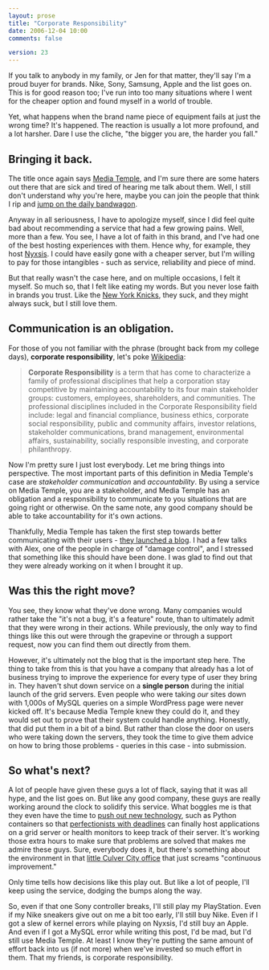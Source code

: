 ```yaml
---
layout: prose
title: "Corporate Responsibility"
date: 2006-12-04 10:00
comments: false

version: 23
---
```


If you talk to anybody in my family, or Jen for that matter, they'll say I'm a proud buyer for brands. Nike, Sony, Samsung, Apple and the list goes on. This is for good reason too; I've run into too many situations where I went for the cheaper option and found myself in a world of trouble.

Yet, what happens when the brand name piece of equipment fails at just the wrong time? It's happened. The reaction is usually a lot more profound, and a lot harsher. Dare I use the cliche, "the bigger you are, the harder you fall."

## Bringing it back.

The title once again says [Media Temple][1], and I'm sure there are some haters out there that are sick and tired of hearing me talk about them. Well, I still don't understand why you're here, maybe you can join the people that think I rip and [jump on the daily bandwagon][2].

Anyway in all seriousness, I have to apologize myself, since I did feel quite bad about recommending a service that had a few growing pains. Well, more than a few. You see, I have a lot of faith in this brand, and I've had one of the best hosting experiences with them. Hence why, for example, they host [Nyxsis][3]. I could have easily gone with a cheaper server, but I'm willing to pay for those intangibles - such as service, reliability and piece of mind.

But that really wasn't the case here, and on multiple occasions, I felt it myself. So much so, that I felt like eating my words. But you never lose faith in brands you trust. Like the [New York Knicks][4], they suck, and they might always suck, but I still love them.

## Communication is an obligation.

For those of you not familiar with the phrase (brought back from my college days), **corporate responsibility**, let's poke [Wikipedia][5]:

> **Corporate Responsibility** is a term that has come to characterize a family of professional disciplines that help a corporation stay competitive by maintaining accountability to its four main stakeholder groups: customers, employees, shareholders, and communities. The professional disciplines included in the Corporate Responsibility field include: legal and financial compliance, business ethics, corporate social responsibility, public and community affairs, investor relations, stakeholder communications, brand management, environmental affairs, sustainability, socially responsible investing, and corporate philanthropy.

Now I'm pretty sure I just lost everybody. Let me bring things into perspective. The most important parts of this definition in Media Temple's case are *stakeholder communication* and *accountability*. By using a service on Media Temple, you are a stakeholder, and Media Temple has an obligation and a responsibility to communicate to you situations that are going right or otherwise. On the same note, any good company should be able to take accountability for it's own actions.

Thankfully, Media Temple has taken the first step towards better communicating with their users - [they launched a blog][6]. I had a few talks with Alex, one of the people in charge of "damage control", and I stressed that something like this should have been done. I was glad to find out that they were already working on it when I brought it up.

## Was this the right move?

You see, they know what they've done wrong. Many companies would rather take the "it's not a bug, it's a feature" route, than to ultimately admit that they were wrong in their actions. While previously, the only way to find things like this out were through the grapevine or through a support request, now you can find them out directly from them.

However, it's ultimately not the blog that is the important step here. The thing to take from this is that you have a company that already has a lot of business trying to improve the experience for every type of user they bring in. They haven't shut down service on a **single person** during the initial launch of the grid servers. Even people who were taking *our* sites down with 1,000s of MySQL queries on a simple WordPress page were never kicked off. It's because Media Temple knew they could do it, and they would set out to prove that their system could handle anything. Honestly, that did put them in a bit of a bind. But rather than close the door on users who were taking down the servers, they took the time to give them advice on how to bring those problems - queries in this case - into submission.

## So what's next?

A lot of people have given these guys a lot of flack, saying that it was all hype, and the list goes on. But like any good company, these guys are really working around the clock to solidify this service. What boggles me is that they even have the time to [push out new technology][7], such as Python containers so that [perfectionists with deadlines][8] can finally host applications on a grid server or health monitors to keep track of their server. It's working those extra hours to make sure that problems are solved that makes me admire these guys. Sure, everybody does it, but there's something about the environment in that [little Culver City office][9] that just screams "continuous improvement."

Only time tells how decisions like this play out. But like a lot of people, I'll keep using the service, dodging the bumps along the way.

So, even if that one Sony controller breaks, I'll still play my PlayStation. Even if my Nike sneakers give out on me a bit too early, I'll still buy Nike. Even if I got a slew of kernel errors while playing on Nyxsis, I'd still buy an Apple. And even if I got a MySQL error while writing this post, I'd be mad, but I'd still use Media Temple. At least I know they're putting the same amount of effort back into us (if not more) when we've invested so much effort in them. That my friends, is corporate responsibility.

[1]: http://mediatemple.net/.from/avalonstar.com
[2]: http://avalonstar.com/blog/2006/dec/03/booo-hisss/
[3]: http://nyxsis-ro.com
[4]: http://www.nba.com/knicks/
[5]: http://en.wikipedia.org/wiki/Corporate_responsibility
[6]: http://www.mediatemple.net/weblog/
[7]: http://www.mediatemple.net/weblog/2006/12/04/grid-improvements-new-gmr-release/
[8]: http://www.djangoproject.com/
[9]: http://flickr.com/photos/avalonstar/223800446/
